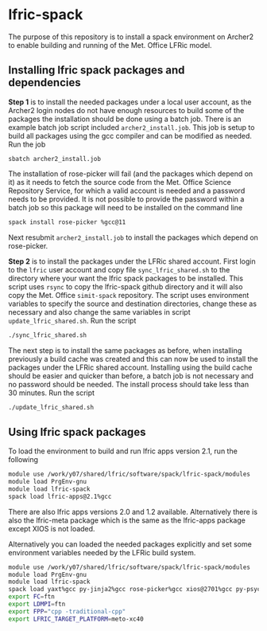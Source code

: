 # lfric-spack

The purpose of this repository is to install a spack environment on Archer2 to enable building and running of the Met. Office LFRic model.

## Installing lfric spack packages and dependencies

**Step 1** is to install the needed packages under a local user account, as the Archer2 login nodes do not have enough resources to build some of the packages the installation should be done using a batch job. There is an example batch job script included `archer2_install.job`. This job is setup to build all packages using the gcc compiler and can be modified as needed. Run the job

```
sbatch archer2_install.job
```

The installation of rose-picker will fail (and the packages which depend on it) as it needs to fetch the source code from the Met. Office Science Repository Service, for which a valid account is needed and a password needs to be provided. It is not possible to provide the password within a batch job so this package will need to be installed on the command line

```bash
spack install rose-picker %gcc@11
```

Next resubmit `archer2_install.job` to install the packages which depend on rose-picker.

**Step 2** is to install the packages under the LFRic shared account. First login to the `lfric` user account and copy file `sync_lfric_shared.sh` to the directory where your want the lfric spack packages to be installed. This script uses `rsync` to copy the lfric-spack github directory and it will also copy the Met. Office `simit-spack` repository. The script uses environment variables to specify the source and destination directories, change these as necessary and also change the same variables in script `update_lfric_shared.sh`. Run the script

```bash
./sync_lfric_shared.sh
```

The next step is to install the same packages as before, when installing previously a build cache was created and this can now be used to install the packages under the LFRic shared account. Installing using the build cache should be easier and quicker than before, a batch job is not necessary and no password should be needed. The install process should take less than 30 minutes. Run the script

```bash
./update_lfric_shared.sh
```

## Using lfric spack packages

To load the environment to build and run lfric apps version 2.1, run the following

```bash
module use /work/y07/shared/lfric/software/spack/lfric-spack/modules
module load PrgEnv-gnu
module load lfric-spack
spack load lfric-apps@2.1%gcc
```

There are also lfric apps versions 2.0 and 1.2 available. Alternatively there is also the lfric-meta package which is the same as the lfric-apps package except XIOS is not loaded.

Alternatively you can loaded the needed packages explicitly and set some environment variables needed by the LFRic build system.

```bash
module use /work/y07/shared/lfric/software/spack/lfric-spack/modules
module load PrgEnv-gnu
module load lfric-spack
spack load yaxt%gcc py-jinja2%gcc rose-picker%gcc xios@2701%gcc py-psyclone@3.1.0%gcc
export FC=ftn
export LDMPI=ftn
export FPP="cpp -traditional-cpp"
export LFRIC_TARGET_PLATFORM=meto-xc40
```
